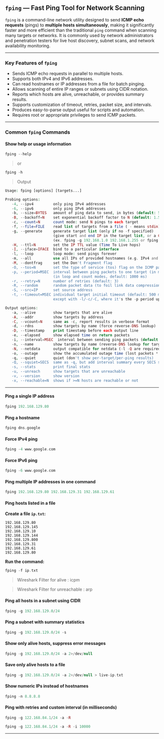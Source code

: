 
## `fping` — Fast Ping Tool for Network Scanning

`fping` is a command-line network utility designed to send **ICMP echo requests** (pings) to **multiple hosts simultaneously**, making it significantly faster and more efficient than the traditional `ping` command when scanning many targets or networks.
It is commonly used by network administrators and penetration testers for live host discovery, subnet scans, and network availability monitoring.

---

### Key Features of `fping`

* Sends ICMP echo requests in parallel to multiple hosts.
* Supports both IPv4 and IPv6 addresses.
* Can read hostnames or IP addresses from a file for batch pinging.
* Allows scanning of entire IP ranges or subnets using CIDR notation.
* Reports which hosts are alive, unreachable, or provides summary results.
* Supports customization of timeout, retries, packet size, and intervals.
* Produces easy-to-parse output useful for scripts and automation.
* Requires root or appropriate privileges to send ICMP packets.

---

### Common `fping` Commands

#### Show help or usage information

```php
fping --help
```
> or
```php
fping -h
```
> Output
```php
Usage: fping [options] [targets...]

Probing options:
   -4, --ipv4         only ping IPv4 addresses
   -6, --ipv6         only ping IPv6 addresses
   -b, --size=BYTES   amount of ping data to send, in bytes (default: 56)
   -B, --backoff=N    set exponential backoff factor to N (default: 1.5)
   -c, --count=N      count mode: send N pings to each target
   -f, --file=FILE    read list of targets from a file ( - means stdin)
   -g, --generate     generate target list (only if no -f specified)
                      (give start and end IP in the target list, or a CIDR address)
                      (ex. fping -g 192.168.1.0 192.168.1.255 or fping -g 192.168.1.0/24)
   -H, --ttl=N        set the IP TTL value (Time To Live hops)
   -I, --iface=IFACE  bind to a particular interface
   -l, --loop         loop mode: send pings forever
   -m, --all          use all IPs of provided hostnames (e.g. IPv4 and IPv6), use with -A
   -M, --dontfrag     set the Don't Fragment flag
   -O, --tos=N        set the type of service (tos) flag on the ICMP packets
   -p, --period=MSEC  interval between ping packets to one target (in ms)
                      (in loop and count modes, default: 1000 ms)
   -r, --retry=N      number of retries (default: 3)
   -R, --random       random packet data (to foil link data compression)
   -S, --src=IP       set source address
   -t, --timeout=MSEC individual target initial timeout (default: 500 ms,
                      except with -l/-c/-C, where it's the -p period up to 2000 ms)

Output options:
   -a, --alive        show targets that are alive
   -A, --addr         show targets by address
   -C, --vcount=N     same as -c, report results in verbose format
   -d, --rdns         show targets by name (force reverse-DNS lookup)
   -D, --timestamp    print timestamp before each output line
   -e, --elapsed      show elapsed time on return packets
   -i, --interval=MSEC  interval between sending ping packets (default: 10 ms)
   -n, --name         show targets by name (reverse-DNS lookup for target IPs)
   -N, --netdata      output compatible for netdata (-l -Q are required)
   -o, --outage       show the accumulated outage time (lost packets * packet interval)
   -q, --quiet        quiet (don't show per-target/per-ping results)
   -Q, --squiet=SECS  same as -q, but add interval summary every SECS seconds
   -s, --stats        print final stats
   -u, --unreach      show targets that are unreachable
   -v, --version      show version
   -x, --reachable=N  shows if >=N hosts are reachable or not

```
---
#### Ping a single IP address

```php
fping 192.168.129.80
```

#### Ping a hostname

```php
fping dns.google
```

#### Force IPv4 ping

```php
fping -4 www.google.com
```

#### Force IPv6 ping

```php
fping -6 www.google.com
```

#### Ping multiple IP addresses in one command

```php
fping 192.168.129.80 192.168.129.31 192.168.129.61
```

#### Ping hosts listed in a file

**Create a file `ip.txt`:**

```
192.168.129.80
192.168.129.145
192.168.129.10
192.168.129.144  
192.168.129.800  
192.168.129.31  
192.168.129.61  
192.168.129.80
```

**Run the command:**

```php
fping -f ip.txt
```
> Wireshark Filter for alive : icpm

> Wireshark Filter for unreachable : arp
 
#### Ping all hosts in a subnet using CIDR

```php
fping -g 192.168.129.0/24
```

#### Ping a subnet with summary statistics

```php
fping -g 192.168.129.0/24 -s
```

#### Show only alive hosts, suppress error messages

```php
fping -g 192.168.129.0/24 -a 2>/dev/null
```

#### Save only alive hosts to a file

```php
fping -g 192.168.129.0/24 -a 2>/dev/null > live-ip.txt
```

#### Show numeric IPs instead of hostnames

```php
fping -n 8.8.8.8
```

#### Ping with retries and custom interval (in milliseconds)

```php
fping -g 122.168.84.1/24 -a -R
```
```php
fping -g 122.168.84.1/24 -a -R -i 10000
```

---

